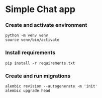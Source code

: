 # Simple Chat app

### Create and activate environment

```shell
python -m venv venv
source venv/bin/activate
```

### Install requirements

```shell
pip install -r requirements.txt
```

### Create and run migrations

```shell
alembic revision --autogenerate -m 'init'
alembic upgrade head
```

